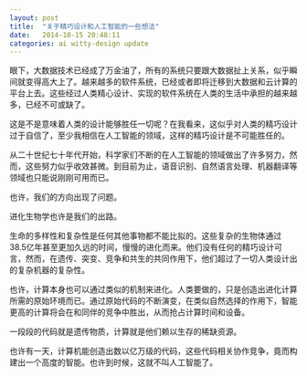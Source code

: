 ```yaml
---
layout: post
title:  "关于精巧设计和人工智能的一些想法"
date:   2014-10-15 20:48:11
categories: ai witty-design update
---
```


眼下，大数据技术已经成了万金油了，所有的系统只要跟大数据扯上关系，似乎瞬间就变得高大上了。越来越多的软件系统，已经或者即将迁移到大数据和云计算的平台上去。这些经过人类精心设计、实现的软件系统在人类的生活中承担的越来越多，已经不可或缺了。

这是不是意味着人类的设计能够胜任一切呢？在我看来，这似乎对人类的精巧设计过于自信了，至少我相信在人工智能的领域，这样的精巧设计是不可能胜任的。

从二十世纪七十年代开始，科学家们不断的在人工智能的领域做出了许多努力，然而，这些努力似乎收效甚微。到目前为止，语音识别、自然语言处理、机器翻译等领域也只能说刚刚可用而已。

也许，我们的方向出现了问题。

进化生物学也许是我们的出路。

生命的多样性和复杂性是任何其他事物都不能比拟的。这些复杂的生物体通过38.5亿年甚至更加久远的时间，慢慢的进化而来。他们没有任何的精巧设计可言，然而，在遗传、突变、竞争和共生的共同作用下，他们超过了一切人类设计出的复杂机器的复杂性。

也许，计算本身也可以通过类似的机制来进化。人类要做的，只是创造出进化计算所需的原始环境而已。通过原始代码的不断演变，在类似自然选择的作用下，智能更高的计算将会在和同伴的竞争中胜出，从而抢占计算时间和设备。

一段段的代码就是遗传物质，计算就是他们赖以生存的稀缺资源。

也许有一天，计算机能创造出数以亿万级的代码，这些代码相关协作竞争，竟而构建出一个高度的智能。也许到时候，这就不叫人工智能了。
